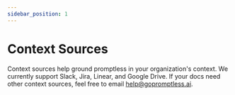 ```yaml
---
sidebar_position: 1
---
```


# Context Sources

Context sources help ground promptless in your organization's context. We currently support Slack, Jira, Linear, and Google Drive. If your docs need other context sources, feel free to email [help@gopromptless.ai](mailto:help@gopromptless.ai). 